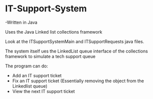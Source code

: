 # IT-Support-System

-Written in Java

Uses the Java Linked list collections framework

Look at the ITSupportSystemMain and ITSupportRequests java files.

The system itself ues the LinkedList queue interface of the collections framework to simulate a tech support queue
 
 The program can do:
 
 - Add an IT support ticket
 - Fix an IT support ticket (Essentially removing the object from the Linkedlist queue)
 - View the next IT support ticket
